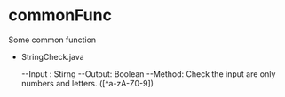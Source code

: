# commonFunc
Some common function 

* StringCheck.java

    --Input : Stirng
    --Outout: Boolean
    --Method: Check the input are only numbers and letters. ([^a-zA-Z0-9])
